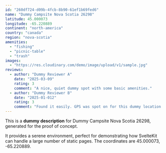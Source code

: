 ```yaml
---
id: "260df724-d09b-4fcb-8b90-61ef1b69fed6"
name: "Dummy Campsite Nova Scotia 26298"
latitude: 45.000073
longitude: -65.220889
continent: "north-america"
country: "canada"
region: "nova-scotia"
amenities:
  - "fishing"
  - "picnic-table"
  - "trash"
images:
  - "https://res.cloudinary.com/demo/image/upload/v1/sample.jpg"
reviews:
  - author: "Dummy Reviewer A"
    date: "2025-03-09"
    rating: 3
    comment: "A nice, quiet dummy spot with some basic amenities."
  - author: "Dummy Reviewer B"
    date: "2025-01-012"
    rating: 3
    comment: "Found it easily. GPS was spot on for this dummy location."
---
```


This is a **dummy description** for Dummy Campsite Nova Scotia 26298, generated for the proof of concept.

It provides a serene environment, perfect for demonstrating how SvelteKit can handle a large number of static pages. The coordinates are 45.000073, -65.220889.
